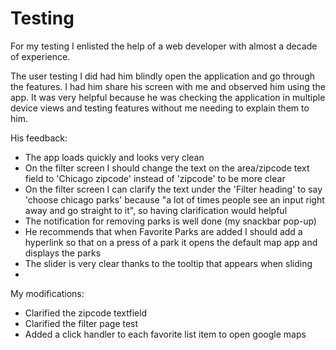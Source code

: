 # Testing
For my testing I enlisted the help of a web developer with almost a decade of experience.

The user testing I did had him blindly open the application and go through the features. I had him share his screen with me and observed him using the app.
It was very helpful because he was checking the application in multiple device views and testing features without me needing to explain them to him.

His feedback:
- The app loads quickly and looks very clean
- On the filter screen I should change the text on the area/zipcode text field to 'Chicago zipcode' instead of 'zipcode' to be more clear
- On the filter screen I can clarify the text under the 'Filter heading' to say 'choose chicago parks' because "a lot of times people see an input right away and go straight to it", so having clarification would helpful
- The notification for removing parks is well done (my snackbar pop-up)
- He recommends that when Favorite Parks are added I should add a hyperlink so that on a press of a park it opens the default map app and displays the parks
- The slider is very clear thanks to the tooltip that appears when sliding
-


My modifications:
- Clarified the zipcode textfield
- Clarified the filter page test
- Added a click handler to each favorite list item to open google maps 
